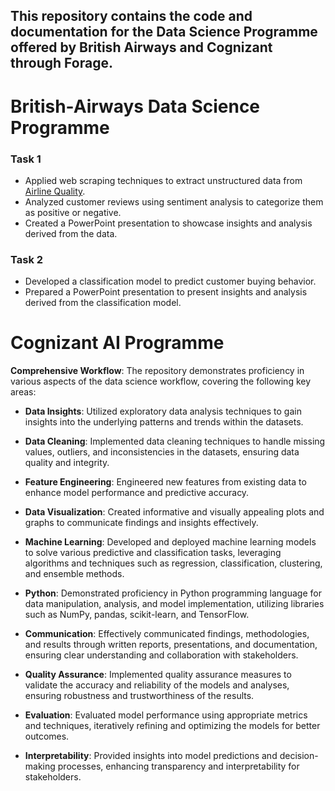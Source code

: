 ## This repository contains the code and documentation for the Data Science Programme offered by British Airways and Cognizant through Forage.


# British-Airways Data Science Programme

### Task 1

- Applied web scraping techniques to extract unstructured data from [Airline Quality](https://www.airlinequality.com/airline-reviews/british-airways).
- Analyzed customer reviews using sentiment analysis to categorize them as positive or negative.
- Created a PowerPoint presentation to showcase insights and analysis derived from the data.

### Task 2

- Developed a classification model to predict customer buying behavior.
- Prepared a PowerPoint presentation to present insights and analysis derived from the classification model.


# **Cognizant AI Programme**

   **Comprehensive Workflow**: The repository demonstrates proficiency in various aspects of the data science workflow, covering the following key areas:

   - **Data Insights**: Utilized exploratory data analysis techniques to gain insights into the underlying patterns and trends within the datasets.
   
   - **Data Cleaning**: Implemented data cleaning techniques to handle missing values, outliers, and inconsistencies in the datasets, ensuring data quality and integrity.
   
   - **Feature Engineering**: Engineered new features from existing data to enhance model performance and predictive accuracy.
   
   - **Data Visualization**: Created informative and visually appealing plots and graphs to communicate findings and insights effectively.
   
   - **Machine Learning**: Developed and deployed machine learning models to solve various predictive and classification tasks, leveraging algorithms and techniques such as regression, classification, clustering, and ensemble methods.
   
   - **Python**: Demonstrated proficiency in Python programming language for data manipulation, analysis, and model implementation, utilizing libraries such as NumPy, pandas, scikit-learn, and TensorFlow.
   
   - **Communication**: Effectively communicated findings, methodologies, and results through written reports, presentations, and documentation, ensuring clear understanding and collaboration with stakeholders.
   
   - **Quality Assurance**: Implemented quality assurance measures to validate the accuracy and reliability of the models and analyses, ensuring robustness and trustworthiness of the results.
   
   - **Evaluation**: Evaluated model performance using appropriate metrics and techniques, iteratively refining and optimizing the models for better outcomes.
   
   - **Interpretability**: Provided insights into model predictions and decision-making processes, enhancing transparency and interpretability for stakeholders.

